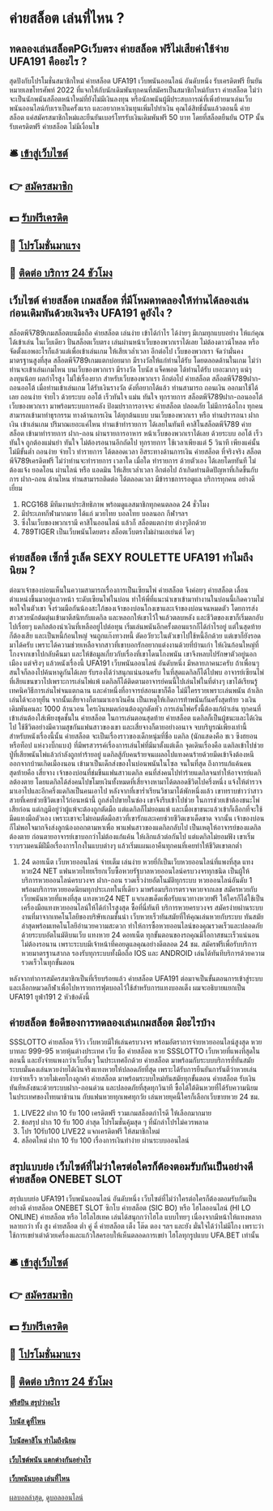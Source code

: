 # ค่ายสล็อต เล่นที่ไหน ?
## ทดลองเล่นสล็อตPGเว็บตรง ค่ายสล็อต ฟรีไม่เสียค่าใช้จ่าย UFA191 คืออะไร ?
สุดปังกับโปรโมชั่นสมาชิกใหม่ ค่ายสล็อต UFA191 เว็บพนันออนไลน์ อันดับหนึ่ง รับเครดิตฟรี ยืนยันหมายเลขโทรศัพท์ 2022 ที่แจกให้กับนักเดิมพันทุกคนที่สมัครเป็นสมาชิกใหม่กับเรา ค่ายสล็อต ไม่ว่าจะเป็นนักพนันสล็อตหน้าใหม่ที่ยังไม่มีเงินลงทุน หรือนักพนันผู้มีประสบการณ์ที่เพิ่งย้ายมาเล่นเว็บพนันออนไลน์กับเราเป็นครั้งแรก และอยากหาเงินทุนเพิ่มไปทำเงิน คุณได้สิทธิ์นั้นแล้วตอนนี้ ค่ายสล็อต แค่สมัครสมาชิกใหม่และยืนยันเบอร์โทรรับเงินเดิมพันฟรี 50 บาท โดยที่สล็อตยืนยัน OTP นั้นรับเครดิตฟรี ค่ายสล็อต ไม่มีเงื่อนไข

## 🛎 [เข้าสู่เว็บไซต์](https://bit.ly/3SdLNi2)
## 👉 [สมัครสมาชิก](https://bit.ly/3SdLNi2)
## 💵 [รับฟรีเครดิต](https://bit.ly/3dyRKHj)
## 👑 [โปรโมชั่นมาแรง](https://bit.ly/3dyRKHj)
## 📱 [ติดต่อ บริการ 24 ชัวโมง](https://bit.ly/3dyRKHj)

## เว็บไซต์ ค่ายสล็อต เกมสล็อต ที่มีโหมดทดลองให้ท่านได้ลองเล่นก่อนเดิมพันด้วยเงินจริง UFA191 ดูยังไง ?
สล็อตพีจี789เกมสล็อตบนมือถือ ค่ายสล็อต เล่นง่าย เข้าได้กำไร ได้ง่ายๆ มีเกมทุกแบบอย่าง ให้แก่คุณได้เข้าเล่น ในเว็บเดียว ปั่นสล็อตเว็บตรง เล่นผ่านหน้าเว็บของพวกเราได้เลย ไม่ต้องดาวน์โหลด หรือ จัดตั้งแอพอะไรก็แล้วแต่เพื่อเข้าเล่นเกม ให้เสียเวล่ำเวลา อีกต่อไป เว็บของพวกเรา จัดว่ามั่นคง มาตรฐานสูงที่สุด สล็อตพีจี789เกมแตกบ่อยมาก มีรางวัลให้แก่ท่านได้รับ โดยตลอดด้านในเกม ไม่ว่าท่านจะเข้าเล่นเกมไหน บนเว็บของพวกเรา มีรางวัล โบนัส แจ็คพอต ได้ท่านได้รับ เยอะมากๆ แน่ๆ ลงทุนน้อย ผลกำไรสูง ไม่ใช่เรื่องยาก สำหรับเว็บของพวกเรา อีกต่อไป ค่ายสล็อต สล็อตพีจี789ฝาก-ถอนออโต้ เมื่อท่านเข้าเล่นเกม ได้รับเงินรางวัล ดังที่อยากได้แล้ว ท่านสามารถ ถอนเงิน ออกมาใช้ได้เลย ถอนง่าย จ่ายไว ด้วยระบบ ออโต้ เร็วทันใจ แม่น ทันใจ ทุกรายการ
สล็อตพีจี789ฝาก-ถอนออโต้ เว็บของพวกเรา มาพร้อมระบบการคลัง ป้อมปราการอาจจะ ค่ายสล็อต ปลอดภัย ไม่มีการฉ้อโกง ทุกคนสามารถเข้ามาทำธุรกรรม ทางด้านการเงิน ได้ทุกต้นแบบ บนเว็บของพวกเรา หรือ ท่านปรารถนา ฝากเงิน เข้าเล่นเกม ปริมาณเยอะแค่ไหน ท่านเข้าทำรายการ ได้เลยในทันที คาสิโนสล็อตพีจี789 ค่ายสล็อต เข้ามาทำรายการ ฝาก-ถอน ผ่านรายการอาหาร หน้าเว็บของพวกเราได้เลย ด้วยระบบ ออโต้ เร็วทันใจ ถูกต้องแม่นยำ ทันใจ ไม่ต้องรอนานอีกถัดไป ทุกรายการ ใช้เวลาเพียงแต่ 5 วินาที เพียงแค่นั้น ไม่มีขั้นต่ำ ถอนง่าย จ่ายไว ทำรายการ ได้ตลอดเวลา อิสระทางด้านการเงิน ค่ายสล็อต ที่จริงจริง สล็อตพีจี789เครดิตฟรี ไม่ว่าท่านจะทำรายการ เวลาใด เมื่อใด ทำรายการ ด้วยตัวเอง ได้เลยโดยทันที ไม่ต้องแจ้ง ยอดโอน ผ่านไลน์ หรือ แอดมิน ให้เสียเวล่ำเวลา อีกต่อไป ถ้าเกิดท่านติดปัญหาที่เกิดขึ้นกับการ ฝาก-ถอน ด้านไหน ท่านสามารถติดต่อ ได้ตลอดเวลา มีข้าราชการรอดูแล บริการทุกคน อย่างดีเยี่ยม
1. RCG168 มีทีมงานประสิทธิภาพ พร้อมดูแลสมาชิกทุกคนตลอด 24 ชั่วโมง
2. มีประเภทกีฬามากมาย ได้แก่ มวยไทย บอลไทย บอลนอก กีฬาฯลฯ
3. ซึ่งในเว็บของพวกเรามี คาสิโนออนไลน์ แล้วก็ สล็อตแตกง่าย ต่างๆอีกด้วย
4. 789TIGER เป็นเว็บพนันโดยตรง สล็อตเว็บตรงไม่ผ่านเอเย่นต์ ใดๆ

## ค่ายสล็อต เซ็กซี่ รูเล็ต SEXY ROULETTE UFA191 ทำไมถึงนิยม ?
ต่อมาเจ้าของบ่อนเห็นในความสามารถเรื่องการเป็นเซียนไพ่ ค่ายสล็อต จึงค่อยๆ ค่ายสล็อต เลื่อนตำแหน่งขึ้นมาอยู่แถวหน้า ระดับเซียนไพ่ในบ่อน ทำให้พี่ที่แนะนำเขาเข้ามาทำงานในบ่อนนี้เกิดความไม่พอใจในตัวเขา จึงร่วมมือกันน้องสะใภ้ของเจ้าของบ่อนโกงเขาและเจ้าของบ่อนจนหมดตัว โดยการส่งสาวสวยนักต้มตุ๋นเข้ามาตีสนิทกับแดกิล และหลอกให้เขาไว้ใจแล้วตลบหลัง
และชีวิตของเขาก็เริ่มตกอับไปเรื่อยๆ แดกิลต้องนำเงินที่เหลืออยู่ไปต่อทุน เริ่มเล่นพนันอีกครั้งตอนแรกก็ได้กำไรอยู่ แต่ในสุดท้ายก็ต้องเสีย และเป็นหนี้ก้อนใหญ่ จนถูกแก๊งทวงหนี้ ตัดอวัยวะในตัวเขาไปใช้หนี้อีกด้วย แต่เขาก็ยังรอดมาได้ครับ เพราะได้ความช่วยเหลือจากสาวที่เขาบอกรักอยากแต่งงานด้วยที่บ้านเก่า ให้เงินก้อนใหญ่ที่โกงจากเขาไปกลับคืนมา และให้ข้อมูลเกี่ยวกับเรื่องที่เขาโดนโกงพนัน เขาจึงหลบไปรักษาตัวอยู่นอกเมือง
แต่จริงๆ แล้วหนังเรื่องนี้ UFA191 เว็บพนันออนไลน์ อันดับหนึ่ง มีหลายภาคนะครับ ถ้าเพื่อนๆ สนใจก็ลองไปค้นหาดูกันได้เลย รับรองได้ว่าสนุกแน่นอนครับ
ในที่สุดแดกิลก็ได้ไปพบ อาจารย์เซียนไพ่ที่เสียแขนขวาไปเพราะการเล่นไพ่แพ้ แดกิลก็ได้ติดตามอาจารย์คนนี้ไปเล่นไพ่ในที่ต่างๆ เขาได้เรียนรู้เทคนิควิธีการเล่นไพ่จนแตกฉาน และคำหนึ่งที่อาจารย์สอนเขาก็คือ ไม่มีใครรวยเพราะเล่นพนัน ถ้าเลิกเล่นได้จะอายุยืน
จากนั้นเสี่ยจางก็ตามมาเอาเงินคืน เป็นเหตุให้เกิดการท้าพนันกันครั้งสุดท้าย วงเงินเดิมพันคนละ 1000 ล้านวอน ใครเงินหมดก่อนต้องถูกตัดหัว การเล่นไพ่ครั้งนี้ต้องแก้ผ้าเล่น ทุกคนที่เข้าเล่นต้องใส่เพียงชุดชั้นใน ค่ายสล็อต ในการเล่นตอนสุดท้าย ค่ายสล็อต แดกิลก็เป็นผู้ชนะและได้เงินไป ใช้ชีวิตอย่างมีความสุขกันแฟนสาวของเขา และเสี่ยจางก็ตายอย่างอนาจ จบบริบูรณ์เพียงเท่านี้
สำหรับหนังเรื่องนี้นั้น ค่ายสล็อต จะเป็นเรื่องราวของเด็กหนุ่มที่ชื่อ แดกิล (นักแสดงคือ ชเว ซึงฮยอน หรือท็อป แห่งวงบิ๊กแบง) ที่มีพรสวรรค์เรื่องการเล่นไพ่ที่มีมาตั้งแต่เด็ก จุดเดินเรื่องคือ แดกิลเข้าไปช่วยปู่ที่เสียพนันไพ่แล้วกำลังถูกทำร้ายอยู่ แดกิลสู้กับคนร้ายจนเผลอไปแทงคนร้ายด้วยมีดเข้าจึงต้องหนีออกจากบ้านเกิดเมืองนอน เข้ามาเป็นเด็กส่งของในบ่อนพนันในโซล
จนในที่สุด ถึงการแก้แค้นคนสุดท้ายคือ เสี่ยจาง เจ้าของบ่อนที่ข่มขืนแฟนสาวแดกิล คนที่ส่งคนไปทำร้ายแดกิลจนทำให้อาจารย์แดกิลต้องตาย โดยแดกิลได้ส่งคนไปขโมยเงินทั้งหมดที่เสี่ยจางหามาได้ตลอดชีวิตไปครึ่งหนึ่ง แจ้งให้ตำรวจมาเอาไปและอีกครึ่งแดกิลเป็นคนเอาไป
หลังจากที่เขาร่ำเรียนวิชามาได้พักหนึ่งแล้ว เขาทราบข่าวว่าสาวสวยที่เคยช่วยชีวิตเขาไว้ก่อนหน้านี้ ถูกส่งไปขายในซ่อง เขาจึงรีบเข้าไปช่วย ในการช่วยเข้าต้องชนะไพ่เสียก่อน แต่กฎมีอยู่ว่าผู้แพ้จะต้องถูกตัดมือ แต่แดกิลก็ไม่ยอมแพ้ และเมื่อเขาชนะแล้วเข้าก็เลือกที่จะใช้มีดแทงมือตัวเอง เพราะเขาจะไม่ยอมตัดมือสาวที่เขารักและเคยช่วยชีวิตเขาเด็ดขาด
จากนั้น เจ้าของบ่อนก็ไม่พอใจมากจึงส่งลูกน้องออกตามหาเพื่อ พาแฟนสาวของแดกิลกลับไป เป็นเหตุให้อาจารย์ของแดกิลต้องตาย ก่อนตายอาจารย์เขาบอกว่าไม่ต้องแก้แค้น ให้เลิกแล้วต่อกันไป แต่แดกิลไม่ยอมฟัง เขาเริ่มรวบรวมคนมีฝีมือเรื่องการโกงในแบบต่างๆ แล้วเริ่มแผนเอาคืนทุกคนที่เคยทำให้ชีวิตเขาตกต่ำ
1. 24 ดอทเน็ต เว็บหวยออนไลน์ จ่ายเต็ม เล่นง่าย หวยยี่กีเป็นเว็บหวยออนไลน์ที่แพงที่สุด แทงหวย24 NET แฟนหวยไทยเรียกเว็บซื้อหวยรัฐบาลหวยออนไลน์ครบวงจรทุกชนิด เป็นผู้ให้บริการหวยออนไลน์ครบวงจร ฝาก-ถอน รวดเร็วง่ายอัตโนมัติทุกระบบ หวยออนไลน์อันดับ 1 พร้อมบริการหวยยอดนิยมทุกประเภทในที่เดียว มาพร้อมบริการตรวจหวยจากเลข สมัครหวยกับเว็บพนันหวยที่แพงที่สุด แทงหวย24 NET แจกเลขเด็ดเพื่อรับแนวทางหวยฟรี ให้ใครก็ได้ใช้เป็นเครื่องมือแทงหวยออนไลน์ให้ได้กำไรสูงสุด ซื้อที่นี่ทันที บริการหวยครบวงจร สมัครง่ายผ่านระบบงานที่มาจากเทคโนโลยีของบริษัทเกมชั้นนำ เว็บหวยเร็วทันสมัยที่ให้คุณเล่นหวยกับระบบ ทันสมัยล่าสุดพร้อมเทคโนโลยีอำนวยความสะดวก ทำให้การซื้อหวยออนไลน์ของคุณรวดเร็วและปลอดภัย ด้วยระบบอัตโนมัติบนเว็บ แทงหวย 24 ดอทเน็ต ทุกขั้นตอนของรถคุณมีโอกาสชนะเร็วแน่นอนไม่ต้องรอนาน เพราะระบบมีเจ้าหน้าที่คอยดูแลคุณอย่างดีตลอด 24 ชม. สมัครฟรีเพื่อรับบริการหวยมาตรฐานสากล รองรับทุกระบบทั้งมือถือ IOS และ ANDROID เล่นได้ทันทีบริการด้วยความรวดเร็วในทุกขั้นตอน

หลังจากทำการสมัครสมาชิกเป็นที่เรียบร้อยแล้ว ค่ายสล็อต UFA191 ต่อมาจเป็นขั้นตอนการเข้าสู่ระบบ และเลือกหมวดกีฬาเพื่อไปหารายการฟุตบอลไว้ใช้สำหรับการแทงบอลเต็ง ผมจะอธิบายแยกเป็น UFA191 ยูฟ่า191 2 หัวข้อดังนี้

## ค่ายสล็อต ข้อดีของการทดลองเล่นเกมสล็อต มีอะไรบ้าง
SSSLOTTO ค่ายสล็อต รีวิว เว็บหวยมีให้เล่นครบวงจร พร้อมอัตราการจ่ายหวยออนไลน์สูงสุด หวยบาทละ 999-95 หวยหุ้นต่างประเทศ เว็บ ซื้อ ค่ายสล็อต หวย SSSLOTTO เว็บหวยที่แพงที่สุดในตอนนี้ และยังจ่ายแพงกว่าเว็บอื่นๆ ในประเทศอีกด้วย ค่ายสล็อต มาพร้อมกับระบบบริการที่ทันสมัย ​​ระบบมั่นคงเล่นหวยง่ายได้เงินจริงแทงหวยให้ปลอดภัยที่สุด เพราะได้รับการยืนยันการันตีว่าหวยเล่นง่ายจ่ายเร็ว หวยไม่เคยโกงลูกค้า ค่ายสล็อต มาพร้อมระบบใหม่ทันสมัยทุกขั้นตอน ค่ายสล็อต รับเงินทันทีหลังชนะด้วยระบบฝาก-ถอนด่วน และปลอดภัยที่สุดทุกวินาที ซื้อได้ใต้ดินหวยที่ได้รับความนิยมในประเทศของไทยมาช้านาน กับแฟนหวยทุกเพศทุกวัย เล่นหวยยุคนี้ใครก็เลือกเว็บขายหวย 24 ชม.
1. LIVE22 ฝาก 10 รับ 100 เครดิตฟรี รวมเกมสล็อตกำไรดี ให้เลือกมากมาย
2. ข้อสรุป ฝาก 10 รับ 100 ล่าสุด โปรโมชั่นคุ้มสุด ๆ ที่นักล่าโปรไม่ควรพลาด
3. โปร 10รับ100 LIVE22 แจกเครดิตฟรี ให้สมาชิกใหม่
4. สล็อตใหม่ ฝาก 10 รับ 100 เรื่องการเงินทำง่าย ผ่านระบบออนไลน์

## สรุปแบบย่อ เว็บไซต์ที่ไม่ว่าใครต่อใครก็ต้องตอมรับกันเป็นอย่างดี ค่ายสล็อต ONEBET SLOT
สรุปแบบย่อ UFA191 เว็บพนันออนไลน์ อันดับหนึ่ง เว็บไซต์ที่ไม่ว่าใครต่อใครก็ต้องตอมรับกันเป็นอย่างดี ค่ายสล็อต ONEBET SLOT ซิกโบ ค่ายสล็อต (SIC BO) หรือ ไฮโลออนไลน์ (HI LO ONLINE) ค่ายสล็อต หรือ ไฮโลไฮเทค เล่นได้สนุกกว่าไฮโล แบบไทยๆ เนื่องจากมีหน้าให้แทงหลากหลายกว่า ทั้ง สูง ค่ายสล็อต ต่ำ คู่ คี่ ค่ายสล็อต เต็ง โต๊ด ตอง ฯลฯ และยัง มั่นใจได้ว่าไม่มีโกง เพราะว่าใช้การเขย่าเต๋าด้วยเครื่องและแก้วใสครอบให้เห็นตลอดการเขย่า ไฮโลทุกรูปแบบ UFA.BET เท่านั้น

## 🛎 [เข้าสู่เว็บไซต์](https://bit.ly/3SdLNi2)
## 👉 [สมัครสมาชิก](https://bit.ly/3SdLNi2)
## 💵 [รับฟรีเครดิต](https://bit.ly/3dyRKHj)
## 👑 [โปรโมชั่นมาแรง](https://bit.ly/3dyRKHj)
## 📱 [ติดต่อ บริการ 24 ชัวโมง](https://bit.ly/3dyRKHj)

#### [ฟรีสปิน สรุปว่าอะไร](https://atom.io/themes/ฟรีสปิน%20สรุปว่าอะไร)
#### [โบนัส ดูที่ไหน](https://atom.io/themes/โบนัส%20ดูที่ไหน)
#### [โบนัสคาสิโน ทำไมถึงนิยม](https://atom.io/themes/โบนัสคาสิโน%20ทำไมถึงนิยม)
#### [เว็บไซต์พนัน แตกต่างกันอย่างไร](https://atom.io/themes/เว็บไซต์พนัน%20แตกต่างกันอย่างไร)
#### [เว็บพนันบอล เล่นที่ไหน](https://atom.io/themes/เว็บพนันบอล%20เล่นที่ไหน)

[ผลบอลล่าสุด](https://siamsport.tv "ผลบอลล่าสุด"), [ดูบอลออนไลน์](https://siamsport.tv/ดูบอลสด "ดูบอลออนไลน์")